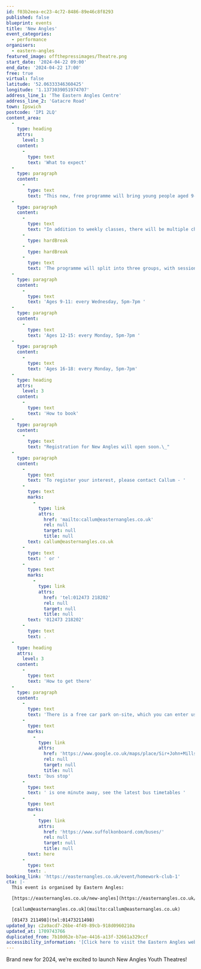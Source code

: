 ```yaml
---
id: f03b2eea-ec23-4c72-8486-89e46c8f8293
published: false
blueprint: events
title: 'New Angles'
event_categories:
  - performance
organisers:
  - eastern-angles
featured_image: offthepressimages/Theatre.png
start_date: '2024-04-22 09:00'
end_date: '2024-04-22 17:00'
free: true
virtual: false
latitude: '52.06333346360425'
longitude: '1.1373039051974707'
address_line_1: 'The Eastern Angles Centre'
address_line_2: 'Gatacre Road'
town: Ipswich
postcode: 'IP1 2LQ'
content_area:
  -
    type: heading
    attrs:
      level: 3
    content:
      -
        type: text
        text: 'What to expect'
  -
    type: paragraph
    content:
      -
        type: text
        text: "This new, free programme will bring young people aged 9-18 in West Ipswich\_weekly fun-filled theatre workshops, developing confidence and performance skills.\_"
  -
    type: paragraph
    content:
      -
        type: text
        text: "In addition to weekly classes, there will be multiple chances to perform throughout the year.\_"
      -
        type: hardBreak
      -
        type: hardBreak
      -
        type: text
        text: 'The programme will split into three groups, with sessions beginning the week commencing Monday 22nd April:  '
  -
    type: paragraph
    content:
      -
        type: text
        text: 'Ages 9-11: every Wednesday, 5pm-7pm '
  -
    type: paragraph
    content:
      -
        type: text
        text: 'Ages 12-15: every Monday, 5pm-7pm '
  -
    type: paragraph
    content:
      -
        type: text
        text: 'Ages 16-18: every Monday, 5pm-7pm'
  -
    type: heading
    attrs:
      level: 3
    content:
      -
        type: text
        text: 'How to book'
  -
    type: paragraph
    content:
      -
        type: text
        text: "Registration for New Angles will open soon.\_"
  -
    type: paragraph
    content:
      -
        type: text
        text: 'To register your interest, please contact Callum - '
      -
        type: text
        marks:
          -
            type: link
            attrs:
              href: 'mailto:callum@easternangles.co.uk'
              rel: null
              target: null
              title: null
        text: callum@easternangles.co.uk
      -
        type: text
        text: ' or '
      -
        type: text
        marks:
          -
            type: link
            attrs:
              href: 'tel:012473 218202'
              rel: null
              target: null
              title: null
        text: '012473 218202'
      -
        type: text
        text: .
  -
    type: heading
    attrs:
      level: 3
    content:
      -
        type: text
        text: 'How to get there'
  -
    type: paragraph
    content:
      -
        type: text
        text: 'There is a free car park on-site, which you can enter using the large blue gates located on the right-hand side of Gatacre Road. Other car parks nearby which are pay and display include: South Street Car Park (10 min walk to theatre), Portman Road Car Park (16 min walk to theatre). The closest '
      -
        type: text
        marks:
          -
            type: link
            attrs:
              href: 'https://www.google.co.uk/maps/place/Sir+John+Mills+Theatre/@52.0631843,1.1376062,19.75z/data=!4m12!1m6!3m5!1s0x47d9a1b5f34a8ddd:0xe05bc781d84ef4dd!2sEastern+Angles+Centre!8m2!3d52.0631422!4d1.13732!3m4!1s0x47d9a1b5f9a67d49:0x8856208cee78829a!8m2!3d52.063236!4d1.137275'
              rel: null
              target: null
              title: null
        text: 'bus stop'
      -
        type: text
        text: ' is one minute away, see the latest bus timetables '
      -
        type: text
        marks:
          -
            type: link
            attrs:
              href: 'https://www.suffolkonboard.com/buses/'
              rel: null
              target: null
              title: null
        text: here
      -
        type: text
        text: .
booking_link: 'https://easternangles.co.uk/event/homework-club-1'
cta: |-
  This event is organised by Eastern Angles:

  [https://easternangles.co.uk/new-angles](https://easternangles.co.uk/new-angles) 

  [callum@easternangles.co.uk](mailto:callum@easternangles.co.uk)

  [01473 211498](tel:01473211498)
updated_by: c2a9acd7-26be-4f49-89cb-918d0960210a
updated_at: 1709743766
duplicated_from: 7b10d62e-b7ae-4416-a13f-32661a329ccf
accessibility_information: '[Click here to visit the Eastern Angles website for access information](https://easternangles.co.uk/faqs#:~:text=The%20front%20door%20of%20the,steps%20to%20reach%20the%20theatre.)'
---
```

Brand new for 2024, we’re excited to launch New Angles Youth Theatres!